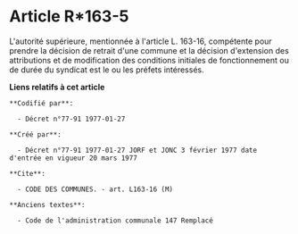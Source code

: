# Article R*163-5

L'autorité supérieure, mentionnée à l'article L. 163-16, compétente pour prendre la décision de retrait d'une commune et la
décision d'extension des attributions et de modification des conditions initiales de fonctionnement ou de durée du syndicat
est le ou les préfets intéressés.

**Liens relatifs à cet article**

	**Codifié par**:

	  - Décret n°77-91 1977-01-27

	**Créé par**:

	  - Décret n°77-91 1977-01-27 JORF et JONC 3 février 1977 date d'entrée en vigueur 20 mars 1977

	**Cite**:

	  - CODE DES COMMUNES. - art. L163-16 (M)

	**Anciens textes**:

	  - Code de l'administration communale 147 Remplacé
